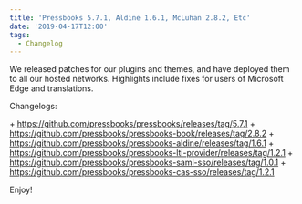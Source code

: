 ```yaml
---
title: 'Pressbooks 5.7.1, Aldine 1.6.1, McLuhan 2.8.2, Etc'
date: '2019-04-17T12:00'
tags:
  - Changelog
---
```


We released patches for our plugins and themes, and have deployed them to all our hosted
networks. Highlights include fixes for users of Microsoft Edge and translations.

Changelogs:

\+ https://github.com/pressbooks/pressbooks/releases/tag/5.7.1 +
https://github.com/pressbooks/pressbooks-book/releases/tag/2.8.2 +
https://github.com/pressbooks/pressbooks-aldine/releases/tag/1.6.1 +
https://github.com/pressbooks/pressbooks-lti-provider/releases/tag/1.2.1 +
https://github.com/pressbooks/pressbooks-saml-sso/releases/tag/1.0.1 +
https://github.com/pressbooks/pressbooks-cas-sso/releases/tag/1.2.1

Enjoy!
